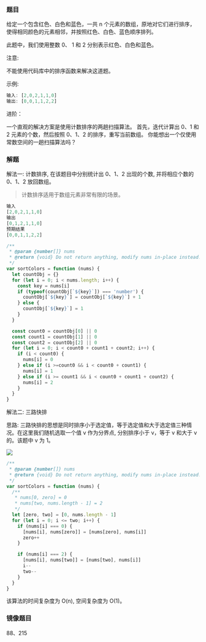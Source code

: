 ### 题目

给定一个包含红色、白色和蓝色，一共 n 个元素的数组，原地对它们进行排序，使得相同颜色的元素相邻，并按照红色、白色、蓝色顺序排列。

此题中，我们使用整数 0、 1 和 2 分别表示红色、白色和蓝色。

注意:

不能使用代码库中的排序函数来解决这道题。

示例:

```js
输入: [2,0,2,1,1,0]
输出: [0,0,1,1,2,2]
```

进阶：

一个直观的解决方案是使用计数排序的两趟扫描算法。
首先，迭代计算出 0、1 和 2 元素的个数，然后按照 0、1、2 的排序，重写当前数组。
你能想出一个仅使用常数空间的一趟扫描算法吗？

### 解题

解法一: 计数排序, 在该题目中分别统计出 0、1、2 出现的个数, 并将相应个数的 0、1、2 放回数组。

> 计数排序适用于数组元素非常有限的场景。

```js
输入
[2,0,2,1,1,0]
输出
[0,1,2,1,1,0]
预期结果
[0,0,1,1,2,2]
```

```js
/**
 * @param {number[]} nums
 * @return {void} Do not return anything, modify nums in-place instead.
 */
var sortColors = function (nums) {
  let countObj = {}
  for (let i = 0; i < nums.length; i++) {
    const key = nums[i]
    if (typeof(countObj[`${key}`]) === 'number') {
      countObj[`${key}`] = countObj[`${key}`] + 1
    } else {
      countObj[`${key}`] = 1
    }
  }

  const count0 = countObj[0] || 0
  const count1 = countObj[1] || 0
  const count2 = countObj[2] || 0
  for (let i = 0; i < count0 + count1 + count2; i++) {
    if (i < count0) {
      nums[i] = 0
    } else if (i >=count0 && i < count0 + count1) {
      nums[i] = 1
    } else if (i >= count1 && i < count0 + count1 + count2) {
      nums[i] = 2
    }
  }
}
```

解法二: 三路快排

思路: 三路快排的思想是同时排序小于选定值，等于选定值和大于选定值三种情况。在这里我们随机选取一个值 v 作为分界点, 分别排序小于 v，等于 v 和大于 v 的。该题中 v 为 1。

![](http://with.muyunyun.cn/9617f034f2e7d0535ac73d51612d2f07.jpg)

```js
/**
 * @param {number[]} nums
 * @return {void} Do not return anything, modify nums in-place instead.
 */
var sortColors = function (nums) {
  /**
   * nums[0, zero] = 0
   * nums[two, nums.length - 1] = 2
   */
  let [zero, two] = [0, nums.length - 1]
  for (let i = 0; i <= two; i++) {
    if (nums[i] === 0) {
      [nums[i], nums[zero]] = [nums[zero], nums[i]]
      zero++
    }

    if (nums[i] === 2) {
      [nums[i], nums[two]] = [nums[two], nums[i]]
      i--
      two--
    }
  }
}
```

该算法的时间复杂度为 O(n), 空间复杂度为 O(1)。

### 镜像题目

88、215
